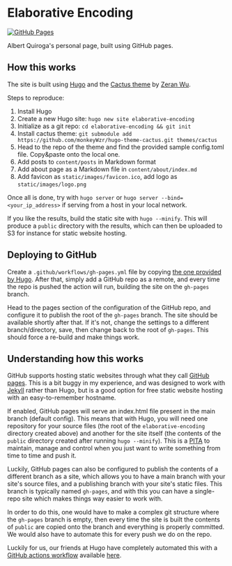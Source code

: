 # Elaborative Encoding

[![GitHub Pages](https://github.com/albertquiroga/albertquiroga.github.io/actions/workflows/gh-pages.yml/badge.svg)](https://github.com/albertquiroga/albertquiroga.github.io/actions/workflows/gh-pages.yml)

Albert Quiroga's personal page, built using GitHub pages.

## How this works

The site is built using [Hugo](https://gohugo.io/) and the [Cactus theme](https://github.com/monkeyWzr/hugo-theme-cactus) by [Zeran Wu](https://github.com/monkeyWzr). 

Steps to reproduce:

1. Install Hugo
2. Create a new Hugo site: `hugo new site elaborative-encoding`
3. Initialize as a git repo: `cd elaborative-encoding && git init`
4. Install cactus theme: `git submodule add https://github.com/monkeyWzr/hugo-theme-cactus.git themes/cactus`
5. Head to the repo of the theme and find the provided sample config.toml file. Copy&paste onto the local one.
6. Add posts to `content/posts` in Markdown format
7. Add about page as a Markdown file in `content/about/index.md`
8. Add favicon as `static/images/favicon.ico`, add logo as `static/images/logo.png`

Once all is done, try with `hugo server` or `hugo server --bind=<your_ip_address>` if serving from a host in your local network.

If you like the results, build the static site with `hugo --minify`. This will produce a `public` directory with the results, which can then be uploaded to S3 for instance for static website hosting.

## Deploying to GitHub

Create a `.github/workflows/gh-pages.yml` file by copying [the one provided by Hugo](https://gohugo.io/hosting-and-deployment/hosting-on-github/). After that, simply add a GitHub repo as a remote, and every time the repo is pushed the action will run, building the site on the `gh-pages` branch. 

Head to the pages section of the configuration of the GitHub repo, and configure it to publish the root of the `gh-pages` branch. The site should be available shortly after that. If it's not, change the settings to a different branch/directory, save, then change back to the root of `gh-pages`. This should force a re-build and make things work.

## Understanding how this works

GitHub supports hosting static websites through what they call [GitHub pages](https://pages.github.com/). This is a bit buggy in my experience, and was designed to work with [Jekyll](https://jekyllrb.com/) rather than Hugo, but is a good option for free static website hosting with an easy-to-remember hostname.

If enabled, GitHub pages will serve an index.html file present in the main branch (default config). This means that with Hugo, you will need one repository for your source files (the root of the `elaborative-encoding` directory created above) and another for the site itself (the contents of the `public` directory created after running `hugo --minify`). This is a [PITA](https://www.netlingo.com/word/pita.php) to maintain, manage and control when you just want to write something from time to time and push it.

Luckily, GitHub pages can also be configured to publish the contents of a different branch as a site, which allows you to have a main branch with your site's source files, and a publishing branch with your site's static files. This branch is typically named `gh-pages`, and with this you can have a single-repo site which makes things way easier to work with.

In order to do this, one would have to make a complex git structure where the `gh-pages` branch is empty, then every time the site is built the contents of `public` are copied onto the branch and everything is properly committed. We would also have to automate this for every push we do on the repo.

Luckily for us, our friends at Hugo have completely automated this with a [GitHub actions workflow](https://docs.github.com/en/actions) available [here](https://gohugo.io/hosting-and-deployment/hosting-on-github/).

